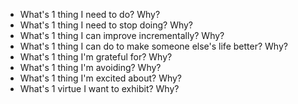 - What's 1 thing I need to do? Why?
- What's 1 thing I need to stop doing? Why?
- What's 1 thing I can improve incrementally? Why?
- What's 1 thing I can do to make someone else's life better? Why?
- What's 1 thing I'm grateful for? Why?
- What's 1 thing I'm avoiding? Why?
- What's 1 thing I'm excited about? Why?
- What's 1 virtue I want to exhibit? Why?
